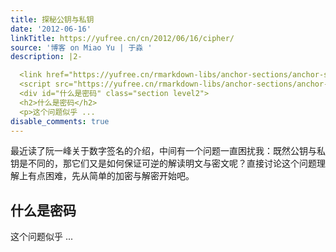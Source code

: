 ```yaml
---
title: 探秘公钥与私钥
date: '2012-06-16'
linkTitle: https://yufree.cn/cn/2012/06/16/cipher/
source: '博客 on Miao Yu | 于淼 '
description: |2-

  <link href="https://yufree.cn/rmarkdown-libs/anchor-sections/anchor-sections.css" rel="stylesheet" />
  <script src="https://yufree.cn/rmarkdown-libs/anchor-sections/anchor-sections.js"></script> <p>最近读了阮一峰关于数字签名的介绍，中间有一个问题一直困扰我：既然公钥与私钥是不同的，那它们又是如何保证可逆的解读明文与密文呢？直接讨论这个问题理解上有点困难，先从简单的加密与解密开始吧。</p>
  <div id="什么是密码" class="section level2">
  <h2>什么是密码</h2>
  <p>这个问题似乎 ...
disable_comments: true
---
```


<link href="https://yufree.cn/rmarkdown-libs/anchor-sections/anchor-sections.css" rel="stylesheet" />
<script src="https://yufree.cn/rmarkdown-libs/anchor-sections/anchor-sections.js"></script> <p>最近读了阮一峰关于数字签名的介绍，中间有一个问题一直困扰我：既然公钥与私钥是不同的，那它们又是如何保证可逆的解读明文与密文呢？直接讨论这个问题理解上有点困难，先从简单的加密与解密开始吧。</p>
<div id="什么是密码" class="section level2">
<h2>什么是密码</h2>
<p>这个问题似乎 ...